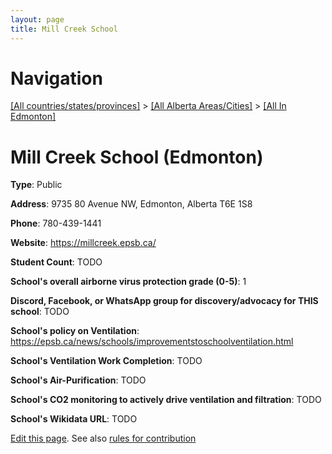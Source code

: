 ```yaml
---
layout: page
title: Mill Creek School
---
```

# Navigation

[[All countries/states/provinces]](../../..) > [[All Alberta Areas/Cities]](../..) > [[All In Edmonton]](..)

# Mill Creek School (Edmonton)

**Type**: Public

**Address**: 9735 80 Avenue NW, Edmonton, Alberta T6E 1S8

**Phone**: 780-439-1441

**Website**: <https://millcreek.epsb.ca/>

**Student Count**: TODO

**School's overall airborne virus protection grade (0-5)**: 1

**Discord, Facebook, or WhatsApp group for discovery/advocacy for THIS school**: TODO

**School's policy on Ventilation**: <https://epsb.ca/news/schools/improvementstoschoolventilation.html>

**School's Ventilation Work Completion**: TODO

**School's Air-Purification**: TODO

**School's CO2 monitoring to actively drive ventilation and filtration**: TODO

**School's Wikidata URL**: TODO


[Edit this page](https://github.com/ventilate-schools/AB/edit/main/./Edmonton/Mill_Creek_School.md). See also [rules for contribution](../../../contribution-rules/)